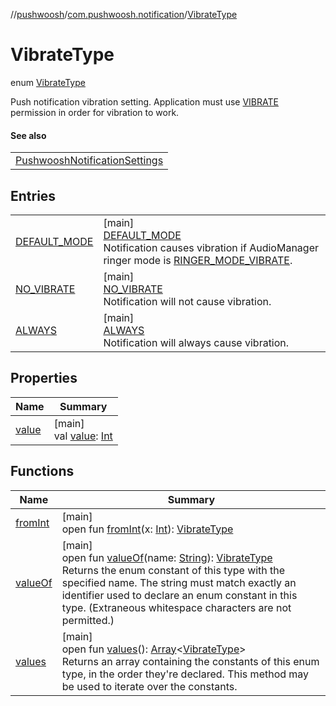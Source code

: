 //[pushwoosh](../../../index.md)/[com.pushwoosh.notification](../index.md)/[VibrateType](index.md)

# VibrateType

enum [VibrateType](index.md)

Push notification vibration setting. Application must use [VIBRATE](https://developer.android.com/reference/android/Manifest.permission.html#VIBRATE) permission in order for vibration to work.

#### See also

| |
|---|
| [PushwooshNotificationSettings](../-pushwoosh-notification-settings/set-vibrate-notification-type.md) |

## Entries

| | |
|---|---|
| [DEFAULT_MODE](-d-e-f-a-u-l-t_-m-o-d-e/index.md) | [main]<br>[DEFAULT_MODE](-d-e-f-a-u-l-t_-m-o-d-e/index.md)<br>Notification causes vibration if AudioManager ringer mode is [RINGER_MODE_VIBRATE](https://developer.android.com/reference/android/media/AudioManager.html#RINGER_MODE_VIBRATE). |
| [NO_VIBRATE](-n-o_-v-i-b-r-a-t-e/index.md) | [main]<br>[NO_VIBRATE](-n-o_-v-i-b-r-a-t-e/index.md)<br>Notification will not cause vibration. |
| [ALWAYS](-a-l-w-a-y-s/index.md) | [main]<br>[ALWAYS](-a-l-w-a-y-s/index.md)<br>Notification will always cause vibration. |

## Properties

| Name | Summary |
|---|---|
| [value](value.md) | [main]<br>val [value](value.md): [Int](https://kotlinlang.org/api/latest/jvm/stdlib/kotlin-stdlib/kotlin/-int/index.html) |

## Functions

| Name | Summary |
|---|---|
| [fromInt](from-int.md) | [main]<br>open fun [fromInt](from-int.md)(x: [Int](https://kotlinlang.org/api/latest/jvm/stdlib/kotlin-stdlib/kotlin/-int/index.html)): [VibrateType](index.md) |
| [valueOf](value-of.md) | [main]<br>open fun [valueOf](value-of.md)(name: [String](https://developer.android.com/reference/kotlin/java/lang/String.html)): [VibrateType](index.md)<br>Returns the enum constant of this type with the specified name. The string must match exactly an identifier used to declare an enum constant in this type. (Extraneous whitespace characters are not permitted.) |
| [values](values.md) | [main]<br>open fun [values](values.md)(): [Array](https://kotlinlang.org/api/latest/jvm/stdlib/kotlin-stdlib/kotlin/-array/index.html)&lt;[VibrateType](index.md)&gt;<br>Returns an array containing the constants of this enum type, in the order they're declared. This method may be used to iterate over the constants. |
